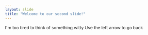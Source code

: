 ```yaml
---
layout: slide
title: "Welcome to our second slide!"
---
```

I'm too tired to think of something witty
Use the left arrow to go back
